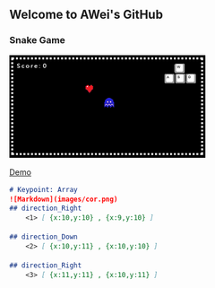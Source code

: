 ## Welcome to AWei's GitHub




### Snake Game
![Markdown](images/samplepic.png)

[Demo](https://spiraleyeld.github.io/Snake_Game/demo.html)


```markdown
# Keypoint: Array
![Markdown](images/cor.png)
## direction_Right
    <1> [ {x:10,y:10} , {x:9,y:10} ]
    
## direction_Down
    <2> [ {x:10,y:11} , {x:10,y:10} ]
    
## direction_Right
    <3> [ {x:11,y:11} , {x:10,y:11} ]
    

```



